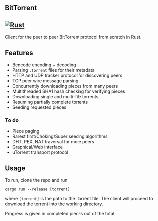 ## BitTorrent
[![Rust](https://github.com/naryand/bittorrent/actions/workflows/rust.yml/badge.svg)](https://github.com/naryand/bittorrent/actions/workflows/rust.yml)
---

Client for the peer to peer BitTorrent protocol from scratch in Rust.

## Features

- Bencode encoding + decoding
- Parsing `.torrent` files for their metadata
- HTTP and UDP tracker protocol for discovering peers
- TCP peer wire message parsing
- Concurrently downloading pieces from many peers
- Multithreaded SHA1 hash checking for verifying pieces
- Downloading single and multi-file torrents
- Resuming partially complete torrents
- Seeding requested pieces

### To do
- Piece paging
- Rarest first/Choking/Super seeding algorithms
- DHT, PEX, NAT traversal for more peers
- Graphical/Web interface
- uTorrent transport protocol

## Usage

To run, clone the repo and run
```
cargo run --release [torrent]
```
where `[torrent]` is the path to the .torrent file. The client will proceed to download the torrent into the working directory. 

Progress is given in completed pieces out of the total.